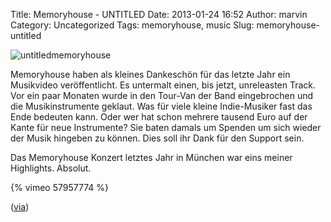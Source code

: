 Title: Memoryhouse - UNTITLED
Date: 2013-01-24 16:52
Author: marvin
Category: Uncategorized
Tags: memoryhouse, music
Slug: memoryhouse-untitled

![untitledmemoryhouse]({static}/images/untitledmemoryhouse.jpg)

Memoryhouse haben als kleines Dankeschön für das letzte Jahr ein
Musikvideo veröffentlicht. Es untermalt einen, bis jetzt, unreleasten
Track. Vor ein paar Monaten wurde in den Tour-Van der Band eingebrochen
und die Musikinstrumente geklaut. Was für viele kleine Indie-Musiker
fast das Ende bedeuten kann. Oder wer hat schon mehrere tausend Euro auf
der Kante für neue Instrumente? Sie baten damals um Spenden um sich
wieder der Musik hingeben zu können. Dies soll ihr Dank für den Support
sein.

Das Memoryhouse Konzert letztes Jahr in München war eins meiner
Highlights. Absolut.

{% vimeo 57957774 %}

([via](http://www.memoryhou.se/day/2013/01/22))

